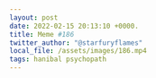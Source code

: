 ```yaml
---
layout: post
date: 2022-02-15 20:13:10 +0000.
title: Meme #186
twitter_author: "@starfuryflames"
local_file: /assets/images/186.mp4
tags: hanibal psychopath
---
```

